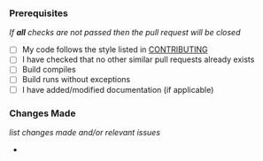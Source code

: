 ### Prerequisites
*If **all** checks are not passed then the pull request will be closed*

- [ ] My code follows the style listed in [CONTRIBUTING](https://www.kttdevelopment.com/github/contributing)
- [ ] I have checked that no other similar pull requests already exists
- [ ] Build compiles
- [ ] Build runs without exceptions
- [ ] I have added/modified documentation (if applicable)

### Changes Made
*list changes made and/or relevant issues*

-
